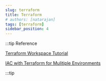 ```yaml
---
slug: terraform
title: Terraform
# authors: [natarajan]
tags: [terraform]
sidebar_position: 4
---
```



:::tip Reference

[Terraform Workspace Tutorial](https://www.terraform.io/language/state/workspaces)

[IAC with Terraform for Mulitiple Environments](https://meirg.co.il/2020/12/10/infrastructure-as-code-with-terraform-for-multiple-environments/)

:::tip
